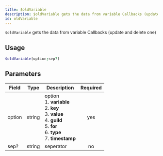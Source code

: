 ```yaml
---
title: $oldVariable 
description: $oldVariable gets the data from variable Callbacks (update and delete one)
id: oldVariable
---
```


`$oldVariable` gets the data from variable Callbacks (update and delete one)

## Usage

```php
$oldVariable[option;sep?]
```

## Parameters 


| Field     | Type    | Description                                        | Required |
|-----------|---------|----------------------------------------------------| :------: |
| option    | string  | option <br> 1. **variable** <br> 2. **key** <br> 3. **value** <br> 4. **guild** <br> 5. **for** <br> 6. **type** <br> 7. **timestamp**   | yes      |
| sep?      | string  | seperator  | no      |
